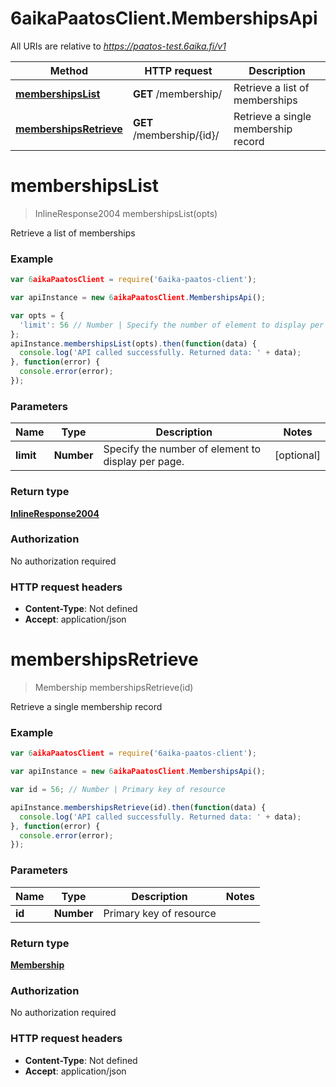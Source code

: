 # 6aikaPaatosClient.MembershipsApi

All URIs are relative to *https://paatos-test.6aika.fi/v1*

Method | HTTP request | Description
------------- | ------------- | -------------
[**membershipsList**](MembershipsApi.md#membershipsList) | **GET** /membership/ | Retrieve a list of memberships
[**membershipsRetrieve**](MembershipsApi.md#membershipsRetrieve) | **GET** /membership/{id}/ | Retrieve a single membership record


<a name="membershipsList"></a>
# **membershipsList**
> InlineResponse2004 membershipsList(opts)

Retrieve a list of memberships

### Example
```javascript
var 6aikaPaatosClient = require('6aika-paatos-client');

var apiInstance = new 6aikaPaatosClient.MembershipsApi();

var opts = { 
  'limit': 56 // Number | Specify the number of element to display per page.
};
apiInstance.membershipsList(opts).then(function(data) {
  console.log('API called successfully. Returned data: ' + data);
}, function(error) {
  console.error(error);
});

```

### Parameters

Name | Type | Description  | Notes
------------- | ------------- | ------------- | -------------
 **limit** | **Number**| Specify the number of element to display per page. | [optional] 

### Return type

[**InlineResponse2004**](InlineResponse2004.md)

### Authorization

No authorization required

### HTTP request headers

 - **Content-Type**: Not defined
 - **Accept**: application/json

<a name="membershipsRetrieve"></a>
# **membershipsRetrieve**
> Membership membershipsRetrieve(id)

Retrieve a single membership record

### Example
```javascript
var 6aikaPaatosClient = require('6aika-paatos-client');

var apiInstance = new 6aikaPaatosClient.MembershipsApi();

var id = 56; // Number | Primary key of resource

apiInstance.membershipsRetrieve(id).then(function(data) {
  console.log('API called successfully. Returned data: ' + data);
}, function(error) {
  console.error(error);
});

```

### Parameters

Name | Type | Description  | Notes
------------- | ------------- | ------------- | -------------
 **id** | **Number**| Primary key of resource | 

### Return type

[**Membership**](Membership.md)

### Authorization

No authorization required

### HTTP request headers

 - **Content-Type**: Not defined
 - **Accept**: application/json

